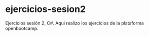# ejercicios-sesion2
Ejercicios sesión 2, C#.
Aqui realizo los ejercicios de la plataforma openbootcamp.
